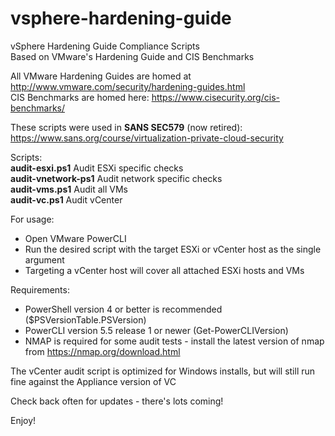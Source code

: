 # vsphere-hardening-guide
vSphere Hardening Guide Compliance Scripts</br>
Based on VMware's Hardening Guide and CIS Benchmarks</p>

All VMware Hardening Guides are homed at http://www.vmware.com/security/hardening-guides.html</br>
CIS Benchmarks are homed here: https://www.cisecurity.org/cis-benchmarks/</br>

These scripts were used in <b>SANS SEC579</b> (now retired): https://www.sans.org/course/virtualization-private-cloud-security</p>
Scripts:</br>
<b>audit-esxi.ps1</b>      Audit ESXi specific checks</br>
<b>audit-vnetwork-ps1</b>  Audit network specific checks</br>
<b>audit-vms.ps1</b>       Audit all VMs</br>
<b>audit-vc.ps1</b>        Audit vCenter</p>

For usage:
- Open VMware PowerCLI
- Run the desired script with the target ESXi or vCenter host as the single argument
- Targeting a vCenter host will cover all attached ESXi hosts and VMs

Requirements:
- PowerShell version 4 or better is recommended ($PSVersionTable.PSVersion)
- PowerCLI version 5.5 release 1 or newer (Get-PowerCLIVersion)
- NMAP is required for some audit tests - install the latest version of nmap from https://nmap.org/download.html

The vCenter audit script is optimized for Windows installs, but will still run fine against the Appliance version of VC

Check back often for updates - there's lots coming!</p>
Enjoy!
